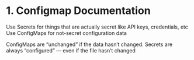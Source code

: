 # 1. Configmap Documentation  

Use Secrets for things that are actually secret like API keys, credentials, etc
Use ConfigMaps for not-secret configuration data


ConfigMaps are “unchanged” if the data hasn’t changed.
Secrets are always “configured” — even if the file hasn’t changed